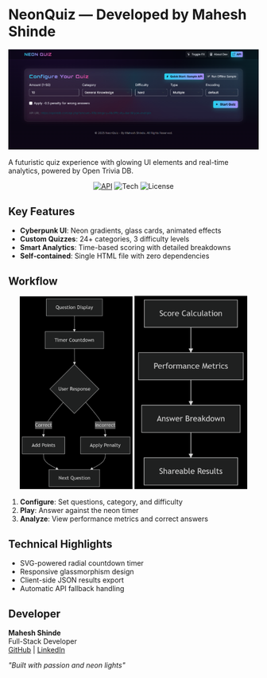 # NeonQuiz — Developed by Mahesh Shinde

<p align="center">
  <img alt="NeonQuiz Screenshot" src="./public/screenshot_1.png" width="680" />
</p>

A futuristic quiz experience with glowing UI elements and real-time analytics, powered by Open Trivia DB.

<p align="center">
  <a href="https://opentdb.com/" target="_blank"><img alt="API" src="https://img.shields.io/badge/API-OpenTDB-22d3ee?style=for-the-badge&logo=database" /></a>
  <img alt="Tech" src="https://img.shields.io/badge/HTML5/CSS3/JS-FF5722?style=for-the-badge" />
  <img alt="License" src="https://img.shields.io/badge/License-MIT-10b981?style=for-the-badge" />
</p>

## Key Features

- **Cyberpunk UI**: Neon gradients, glass cards, animated effects
- **Custom Quizzes**: 24+ categories, 3 difficulty levels
- **Smart Analytics**: Time-based scoring with detailed breakdowns
- **Self-contained**: Single HTML file with zero dependencies

## Workflow

<p align="center">
  <img src="./public/quiz_execution.png" alt="Quiz Execution Flow" width="45%">
  <img src="./public/result_analysis.png" alt="Result Analysis" width="45%">
</p>

1. **Configure**: Set questions, category, and difficulty
2. **Play**: Answer against the neon timer
3. **Analyze**: View performance metrics and correct answers

## Technical Highlights

- SVG-powered radial countdown timer
- Responsive glassmorphism design
- Client-side JSON results export
- Automatic API fallback handling

## Developer

**Mahesh Shinde**  
Full-Stack Developer  
[GitHub](https://github.com/maheshshinde9100) | [LinkedIn](https://linkedin.com/in/maheshshinde9100)

*"Built with passion and neon lights"*
